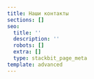 ```yaml
---
title: Наши контакты
sections: []
seo:
  title: ''
  description: ''
  robots: []
  extra: []
  type: stackbit_page_meta
template: advanced
---
```

